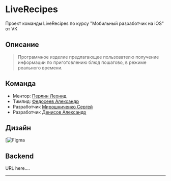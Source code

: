 #  LiveRecipes
Проект команды LiveRecipes по курсу "Мобильный разработчик на iOS" от VK

## Описание
> Программное изделие предлагающее пользователю получение информации по приготовлению блюд пошагово, в режиме реального времени. 


## Команда
- Ментор: [Перлин Леонид](https://github.com/perlinleo)
- Тимлид: [Федосеев Александр](https://github.com/alexfedsv)
- Разработчик [Мирошниченко Сергей](https://github.com/m1rosh)
- Разработчик [Денисов Александр](https://github.com/DenAlNik)

## Дизайн
[![Figma](https://www.figma.com/file/VphDd8NciEumH7q2rRmLeF/Otzovik?type=design&node-id=806-8055&mode=design)

## Backend
URL here....
<hr>

